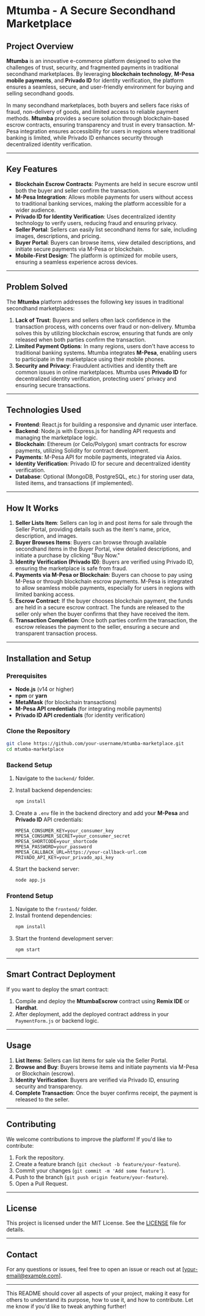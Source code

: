 # **Mtumba - A Secure Secondhand Marketplace**

## **Project Overview**
**Mtumba** is an innovative e-commerce platform designed to solve the challenges of trust, security, and fragmented payments in traditional secondhand marketplaces. By leveraging **blockchain technology**, **M-Pesa mobile payments**, and **Privado ID** for identity verification, the platform ensures a seamless, secure, and user-friendly environment for buying and selling secondhand goods.

In many secondhand marketplaces, both buyers and sellers face risks of fraud, non-delivery of goods, and limited access to reliable payment methods. **Mtumba** provides a secure solution through blockchain-based escrow contracts, ensuring transparency and trust in every transaction. M-Pesa integration ensures accessibility for users in regions where traditional banking is limited, while Privado ID enhances security through decentralized identity verification.

---

## **Key Features**
- **Blockchain Escrow Contracts**: Payments are held in secure escrow until both the buyer and seller confirm the transaction.
- **M-Pesa Integration**: Allows mobile payments for users without access to traditional banking services, making the platform accessible for a wider audience.
- **Privado ID for Identity Verification**: Uses decentralized identity technology to verify users, reducing fraud and ensuring privacy.
- **Seller Portal**: Sellers can easily list secondhand items for sale, including images, descriptions, and pricing.
- **Buyer Portal**: Buyers can browse items, view detailed descriptions, and initiate secure payments via M-Pesa or blockchain.
- **Mobile-First Design**: The platform is optimized for mobile users, ensuring a seamless experience across devices.

---

## **Problem Solved**
The **Mtumba** platform addresses the following key issues in traditional secondhand marketplaces:

1. **Lack of Trust**: Buyers and sellers often lack confidence in the transaction process, with concerns over fraud or non-delivery. Mtumba solves this by utilizing blockchain escrow, ensuring that funds are only released when both parties confirm the transaction.
2. **Limited Payment Options**: In many regions, users don't have access to traditional banking systems. Mtumba integrates **M-Pesa**, enabling users to participate in the marketplace using their mobile phones.
3. **Security and Privacy**: Fraudulent activities and identity theft are common issues in online marketplaces. Mtumba uses **Privado ID** for decentralized identity verification, protecting users' privacy and ensuring secure transactions.

---

## **Technologies Used**
- **Frontend**: React.js for building a responsive and dynamic user interface.
- **Backend**: Node.js with Express.js for handling API requests and managing the marketplace logic.
- **Blockchain**: Ethereum (or Celo/Polygon) smart contracts for escrow payments, utilizing Solidity for contract development.
- **Payments**: M-Pesa API for mobile payments, integrated via Axios.
- **Identity Verification**: Privado ID for secure and decentralized identity verification.
- **Database**: Optional (MongoDB, PostgreSQL, etc.) for storing user data, listed items, and transactions (if implemented).

---

## **How It Works**
1. **Seller Lists Item**: Sellers can log in and post items for sale through the Seller Portal, providing details such as the item's name, price, description, and images.
2. **Buyer Browses Items**: Buyers can browse through available secondhand items in the Buyer Portal, view detailed descriptions, and initiate a purchase by clicking "Buy Now."
3. **Identity Verification (Privado ID)**: Buyers are verified using Privado ID, ensuring the marketplace is safe from fraud.
4. **Payments via M-Pesa or Blockchain**: Buyers can choose to pay using M-Pesa or through blockchain escrow payments. M-Pesa is integrated to allow seamless mobile payments, especially for users in regions with limited banking access.
5. **Escrow Contract**: If the buyer chooses blockchain payment, the funds are held in a secure escrow contract. The funds are released to the seller only when the buyer confirms that they have received the item.
6. **Transaction Completion**: Once both parties confirm the transaction, the escrow releases the payment to the seller, ensuring a secure and transparent transaction process.

---

## **Installation and Setup**

### **Prerequisites**
- **Node.js** (v14 or higher)
- **npm** or **yarn**
- **MetaMask** (for blockchain transactions)
- **M-Pesa API credentials** (for integrating mobile payments)
- **Privado ID API credentials** (for identity verification)

### **Clone the Repository**
```bash
git clone https://github.com/your-username/mtumba-marketplace.git
cd mtumba-marketplace
```

### **Backend Setup**
1. Navigate to the `backend/` folder.
2. Install backend dependencies:
   ```bash
   npm install
   ```
3. Create a `.env` file in the backend directory and add your **M-Pesa** and **Privado ID** API credentials:
   ```plaintext
   MPESA_CONSUMER_KEY=your_consumer_key
   MPESA_CONSUMER_SECRET=your_consumer_secret
   MPESA_SHORTCODE=your_shortcode
   MPESA_PASSWORD=your_password
   MPESA_CALLBACK_URL=https://your-callback-url.com
   PRIVADO_API_KEY=your_privado_api_key
   ```

4. Start the backend server:
   ```bash
   node app.js
   ```

### **Frontend Setup**
1. Navigate to the `frontend/` folder.
2. Install frontend dependencies:
   ```bash
   npm install
   ```
3. Start the frontend development server:
   ```bash
   npm start
   ```

---

## **Smart Contract Deployment**

If you want to deploy the smart contract:

1. Compile and deploy the **MtumbaEscrow** contract using **Remix IDE** or **Hardhat**.
2. After deployment, add the deployed contract address in your `PaymentForm.js` or backend logic.

---

## **Usage**

1. **List Items**: Sellers can list items for sale via the Seller Portal.
2. **Browse and Buy**: Buyers browse items and initiate payments via M-Pesa or Blockchain (escrow).
3. **Identity Verification**: Buyers are verified via Privado ID, ensuring security and transparency.
4. **Complete Transaction**: Once the buyer confirms receipt, the payment is released to the seller.

---

## **Contributing**

We welcome contributions to improve the platform! If you'd like to contribute:
1. Fork the repository.
2. Create a feature branch (`git checkout -b feature/your-feature`).
3. Commit your changes (`git commit -m 'Add some feature'`).
4. Push to the branch (`git push origin feature/your-feature`).
5. Open a Pull Request.

---

## **License**
This project is licensed under the MIT License. See the [LICENSE](LICENSE) file for details.

---

## **Contact**

For any questions or issues, feel free to open an issue or reach out at [your-email@example.com].

---

This README should cover all aspects of your project, making it easy for others to understand its purpose, how to use it, and how to contribute. Let me know if you'd like to tweak anything further!
